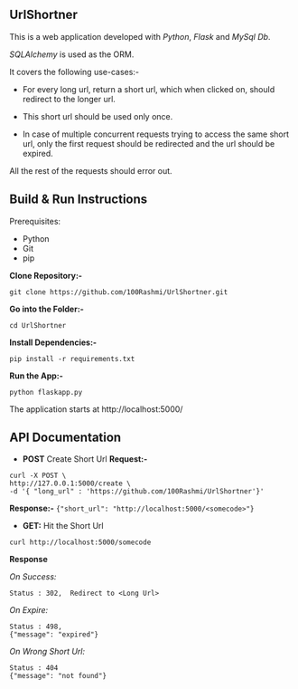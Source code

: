 UrlShortner
------------------------

This is a web application developed with *Python*, *Flask* and *MySql Db*.

*SQLAlchemy* is used as the ORM.

It covers the following use-cases:-

- For every long url, return a short url, which when clicked on, should redirect to the longer url.

- This short url should be used only once.
 
- In case of multiple concurrent requests trying to access the same short url, only the first request should be redirected and the url should be expired. 
 
 All the rest of the requests should error out.
  
 
Build & Run Instructions
--------------------

Prerequisites:
   - Python
   - Git
   - pip

**Clone Repository:-**

`git clone https://github.com/100Rashmi/UrlShortner.git`

**Go into the Folder:-**

`cd UrlShortner`

**Install Dependencies:-**

`pip install -r requirements.txt`

**Run the App:-**

`python flaskapp.py`

The application starts at http://localhost:5000/

API Documentation
---------------------------
- **POST** Create Short Url
**Request:-**
```
curl -X POST \
http://127.0.0.1:5000/create \
-d '{ "long_url" : 'https://github.com/100Rashmi/UrlShortner'}'
```
**Response:-**
`{"short_url": "http://localhost:5000/<somecode>"}` 


- **GET:** Hit the Short Url
```
curl http://localhost:5000/somecode
```

**Response**

*On Success:*
```
Status : 302,  Redirect to <Long Url>
```

*On Expire:*
```
Status : 498,
{"message": "expired"}
```

*On Wrong Short Url:*
```
Status : 404
{"message": "not found"}
```

